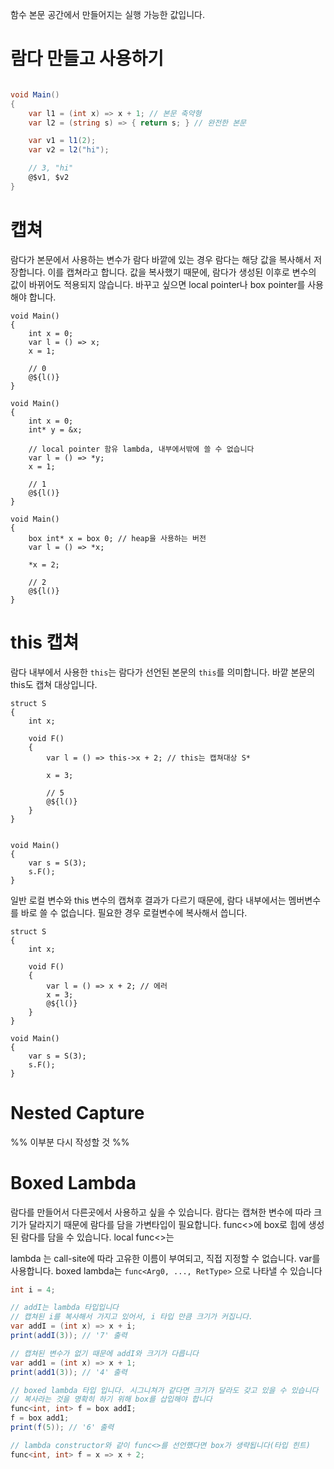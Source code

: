 함수 본문 공간에서 만들어지는 실행 가능한 값입니다.

# 람다 만들고 사용하기
```cs

void Main()
{
    var l1 = (int x) => x + 1; // 본문 축약형
    var l2 = (string s) => { return s; } // 완전한 본문

    var v1 = l1(2);
    var v2 = l2("hi");

    // 3, "hi"
    @$v1, $v2
}
```

# 캡쳐
람다가 본문에서 사용하는 변수가 람다 바깥에 있는 경우 람다는 해당 값을 복사해서 저장합니다. 이를 캡쳐라고 합니다. 값을 복사했기 때문에, 람다가 생성된 이후로 변수의 값이 바뀌어도 적용되지 않습니다. 바꾸고 싶으면 local pointer나 box pointer를 사용해야 합니다.

```
void Main()
{
    int x = 0;
    var l = () => x;
    x = 1;

    // 0
    @${l()}
}
```

```
void Main()
{
    int x = 0;
    int* y = &x;

    // local pointer 함유 lambda, 내부에서밖에 쓸 수 없습니다
    var l = () => *y;
    x = 1;

    // 1
    @${l()}
}
```

```
void Main()
{
    box int* x = box 0; // heap을 사용하는 버전
    var l = () => *x;
    
    *x = 2;

    // 2
    @${l()}
}
```

# this 캡쳐
람다 내부에서 사용한 `this`는 람다가 선언된 본문의 `this`를 의미합니다. 바깥 본문의 this도 캡쳐 대상입니다.
```
struct S
{
    int x;
    
    void F()
    {
        var l = () => this->x + 2; // this는 캡쳐대상 S*
        
        x = 3;
        
        // 5
        @${l()}
    }
}


void Main()
{
    var s = S(3);
    s.F();
}
```

일반 로컬 변수와 this 변수의 캡쳐후 결과가 다르기 때문에, 람다 내부에서는 멤버변수를 바로 쓸 수 없습니다. 필요한 경우 로컬변수에 복사해서 씁니다.
```
struct S
{
    int x;
    
    void F()
    {
        var l = () => x + 2; // 에러
        x = 3;
        @${l()}
    }
}

void Main()
{
    var s = S(3);
    s.F();
}
```

# Nested Capture


%% 이부분 다시 작성할 것 %%
# Boxed Lambda
람다를 만들어서 다른곳에서 사용하고 싶을 수 있습니다. 람다는 캡쳐한 변수에 따라 크기가 달라지기 때문에 람다를 담을 가변타입이 필요합니다. func<>에 box로 힙에 생성된 람다를 담을 수 있습니다. local func<>는 

lambda 는 call-site에 따라 고유한 이름이 부여되고, 직접 지정할 수 없습니다. var를 사용합니다.
boxed lambda는 `func<Arg0, ..., RetType>` 으로 나타낼 수 있습니다

```csharp
int i = 4;

// addI는 lambda 타입입니다
// 캡쳐된 i를 복사해서 가지고 있어서, i 타입 만큼 크기가 커집니다.
var addI = (int x) => x + i; 
print(addI(3)); // '7' 출력

// 캡쳐된 변수가 없기 때문에 addI와 크기가 다릅니다
var add1 = (int x) => x + 1;
print(add1(3)); // '4' 출력

// boxed lambda 타입 입니다. 시그니쳐가 같다면 크기가 달라도 갖고 있을 수 있습니다
// 복사라는 것을 명확히 하기 위해 box를 삽입해야 합니다
func<int, int> f = box addI;
f = box add1;
print(f(5)); // '6' 출력

// lambda constructor와 같이 func<>를 선언했다면 box가 생략됩니다(타입 힌트)
func<int, int> f = x => x + 2;

```





